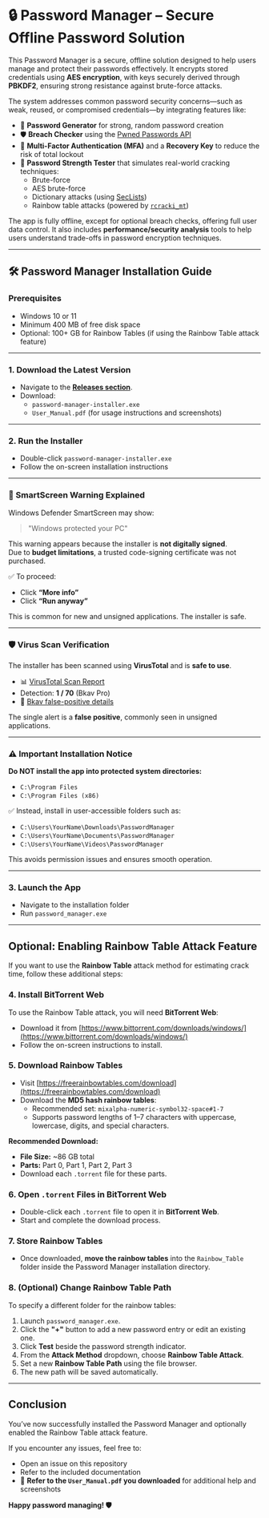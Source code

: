 # 🔒 Password Manager – Secure Offline Password Solution

This Password Manager is a secure, offline solution designed to help users manage and protect their passwords effectively. It encrypts stored credentials using **AES encryption**, with keys securely derived through **PBKDF2**, ensuring strong resistance against brute-force attacks.

The system addresses common password security concerns—such as weak, reused, or compromised credentials—by integrating features like:

- 🔑 **Password Generator** for strong, random password creation  
- 🛡️ **Breach Checker** using the [Pwned Passwords API](https://github.com/lionheart/pwnedpasswords)  
- 🔐 **Multi-Factor Authentication (MFA)** and a **Recovery Key** to reduce the risk of total lockout  
- 🧠 **Password Strength Tester** that simulates real-world cracking techniques:
  - Brute-force
  - AES brute-force
  - Dictionary attacks (using [SecLists](https://github.com/danielmiessler/SecLists/tree/master/Passwords))
  - Rainbow table attacks (powered by [`rcracki_mt`](https://github.com/foreni-packages/rcracki_mt))

The app is fully offline, except for optional breach checks, offering full user data control. It also includes **performance/security analysis** tools to help users understand trade-offs in password encryption techniques.

---

## 🛠️ Password Manager Installation Guide

### Prerequisites

- Windows 10 or 11
- Minimum 400 MB of free disk space
- Optional: 100+ GB for Rainbow Tables (if using the Rainbow Table attack feature)

---

### 1. Download the Latest Version

- Navigate to the **[Releases section](https://github.com/Rakoim/FYP_Password_Manager/releases)**.
- Download:
  - `password-manager-installer.exe`
  - `User_Manual.pdf` (for usage instructions and screenshots)

---

### 2. Run the Installer

- Double-click `password-manager-installer.exe`
- Follow the on-screen installation instructions

---

### 🔐 SmartScreen Warning Explained

Windows Defender SmartScreen may show:

> "Windows protected your PC"

This warning appears because the installer is **not digitally signed**.  
Due to **budget limitations**, a trusted code-signing certificate was not purchased.

✅ To proceed:
- Click **“More info”**
- Click **“Run anyway”**

This is common for new and unsigned applications. The installer is safe.

---

### 🛡️ Virus Scan Verification

The installer has been scanned using **VirusTotal** and is **safe to use**.

- 📊 [VirusTotal Scan Report](https://www.virustotal.com/gui/file/a618a6b8e7c14ee556dca3d979e437c22f666574785ca82b0fe801ba290ccdd9/detection)
- Detection: **1 / 70** (Bkav Pro)
- 🧪 [Bkav false-positive details](https://hackerdose.com/malware/w32-aidetectmalware-bkav-pro/)

The single alert is a **false positive**, commonly seen in unsigned applications.

---

### ⚠️ Important Installation Notice

**Do NOT install the app into protected system directories:**
- `C:\Program Files`
- `C:\Program Files (x86)`

✅ Instead, install in user-accessible folders such as:
- `C:\Users\YourName\Downloads\PasswordManager`
- `C:\Users\YourName\Documents\PasswordManager`
- `C:\Users\YourName\Videos\PasswordManager`

This avoids permission issues and ensures smooth operation.

---

### 3. Launch the App

- Navigate to the installation folder
- Run `password_manager.exe`

---

## Optional: Enabling Rainbow Table Attack Feature

If you want to use the **Rainbow Table** attack method for estimating crack time, follow these additional steps:

### 4. Install BitTorrent Web
To use the Rainbow Table attack, you will need **BitTorrent Web**:

- Download it from [https://www.bittorrent.com/downloads/windows/](https://www.bittorrent.com/downloads/windows/)
- Follow the on-screen instructions to install.

### 5. Download Rainbow Tables
- Visit [https://freerainbowtables.com/download](https://freerainbowtables.com/download)
- Download the **MD5 hash rainbow tables**:
  - Recommended set: `mixalpha-numeric-symbol32-space#1-7`
  - Supports password lengths of 1–7 characters with uppercase, lowercase, digits, and special characters.

**Recommended Download:**
- **File Size:** ~86 GB total
- **Parts:** Part 0, Part 1, Part 2, Part 3
- Download each `.torrent` file for these parts.

### 6. Open `.torrent` Files in BitTorrent Web
- Double-click each `.torrent` file to open it in **BitTorrent Web**.
- Start and complete the download process.

### 7. Store Rainbow Tables
- Once downloaded, **move the rainbow tables** into the `Rainbow_Table` folder inside the Password Manager installation directory.

### 8. (Optional) Change Rainbow Table Path
To specify a different folder for the rainbow tables:

1. Launch `password_manager.exe`.
2. Click the **"+"** button to add a new password entry or edit an existing one.
3. Click **Test** beside the password strength indicator.
4. From the **Attack Method** dropdown, choose **Rainbow Table Attack**.
5. Set a new **Rainbow Table Path** using the file browser.
6. The new path will be saved automatically.

---

## Conclusion

You’ve now successfully installed the Password Manager and optionally enabled the Rainbow Table attack feature.

If you encounter any issues, feel free to:
- Open an issue on this repository
- Refer to the included documentation
- 📖 **Refer to the `User_Manual.pdf` you downloaded** for additional help and screenshots

**Happy password managing! 🛡️**

